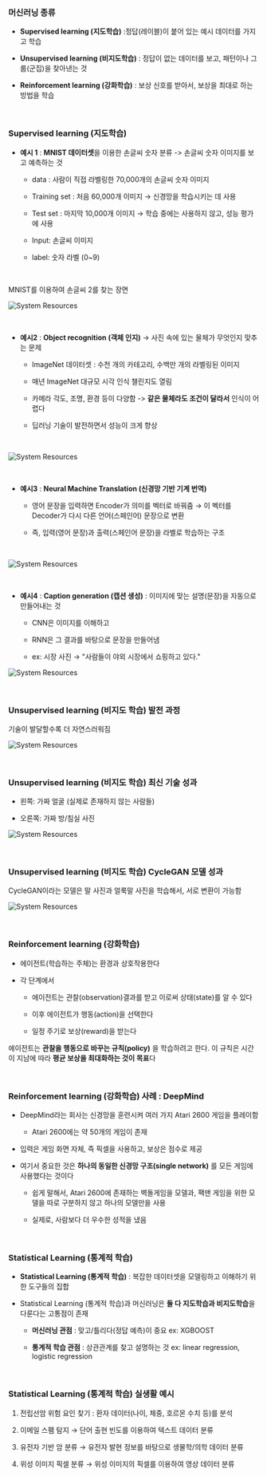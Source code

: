 ### 머신러닝 종류

- **Supervised learning (지도학습)** :정답(레이블)이 붙어 있는 예시 데이터를 가지고 학습

- **Unsupervised learning (비지도학습)** : 정답이 없는 데이터를 보고, 패턴이나 그룹(군집)을 찾아낸는 것

- **Reinforcement learning (강화학습)** : 보상 신호를 받아서, 보상을 최대로 하는 방법을 학습

<br/>

### Supervised learning (지도학습)

- **예시 1** : **MNIST 데이터셋**을 이용한 손글씨 숫자 분류 -> 손글씨 숫자 이미지를 보고 예측하는 것
   - data : 사람이 직접 라벨링한 70,000개의 손글씨 숫자 이미지
 
   - Training set : 처음 60,000개 이미지 → 신경망을 학습시키는 데 사용
 
   - Test set : 마지막 10,000개 이미지 → 학습 중에는 사용하지 않고, 성능 평가에 사용
     
   - Input: 손글씨 이미지

   - label: 숫자 라벨 (0~9)
 
<br/>

MNIST를 이용하여 손글씨 2를 찾는 장면

![System Resources](../../images/Artificial%20Neural%20Network%20images/supervised_learning_예시.png)

<br/>

- **예시2** : **Object recognition (객체 인지)** -> 사진 속에 있는 물체가 무엇인지 맞추는 문제

   - ImageNet 데이터셋 : 수천 개의 카테고리, 수백만 개의 라벨링된 이미지
 
   - 매년 ImageNet 대규모 시각 인식 챌린지도 열림
 
   - 카메라 각도, 조명, 환경 등이 다양함 -> **같은 물체라도 조건이 달라서** 인식이 어렵다
 
   - 딥러닝 기술이 발전하면서 성능이 크게 향상

<br/>

![System Resources](../../images/Artificial%20Neural%20Network%20images/객체인지_예시.png)

<br/>

- **예시3** : **Neural Machine Translation (신경망 기반 기계 번역)**

     - 영어 문장을 입력하면 Encoder가 의미를 벡터로 바꿔줌 → 이 벡터를 Decoder가 다시 다른 언어(스페인어) 문장으로 변환
     
     - 즉, 입력(영어 문장)과 출력(스페인어 문장)을 라벨로 학습하는 구조

<br/>

![System Resources](../../images/Artificial%20Neural%20Network%20images/지도학습_예시3.png)

<br/>

- **예시4** : **Caption generation (캡션 생성)** : 이미지에 맞는 설명(문장)을 자동으로 만들어내는 것
   
    - CNN은 이미지를 이해하고
    
    - RNN은 그 결과를 바탕으로 문장을 만들어냄
 
    - ex: 시장 사진 → "사람들이 야외 시장에서 쇼핑하고 있다."
 
![System Resources](../../images/Artificial%20Neural%20Network%20images/캡션_예시.png)

<br/>

### Unsupervised learning (비지도 학습) 발전 과정 

기술이 발달할수록 더 자연스러워짐

![System Resources](../../images/Artificial%20Neural%20Network%20images/비지도학습_발전과정.png)

<br/>


### Unsupervised learning (비지도 학습) 최신 기술 성과

- 왼쪽: 가짜 얼굴 (실제로 존재하지 않는 사람들)

- 오른쪽: 가짜 방/침실 사진

![System Resources](../../images/Artificial%20Neural%20Network%20images/비지도학습_성과.png)

<br/>

### Unsupervised learning (비지도 학습) CycleGAN 모델 성과 

CycleGAN이라는 모델은 말 사진과 얼룩말 사진을 학습해서, 서로 변환이 가능함 

![System Resources](../../images/Artificial%20Neural%20Network%20images/cycle_GAN.png)

<br/>

### Reinforcement learning (강화학습)

- 에이전트(학습하는 주체)는 환경과 상호작용한다

- 각 단계에서
   - 에이전트는 관찰(observation)결과를 받고 이로써 상태(state)를 알 수 있다
 
   - 이후 에이전트가 행동(action)을 선택한다
 
   - 일정 주기로 보상(reward)을 받는다
 
에이전트는 **관찰을 행동으로 바꾸는 규칙(policy)** 을 학습하려고 한다. 이 규칙은 시간이 지남에 따라 **평균 보상을 최대화하는 것이 목표**다

<br/>

### Reinforcement learning (강화학습) 사례 : DeepMind

- DeepMind라는 회사는 신경망을 훈련시켜 여러 가지 Atari 2600 게임을 플레이함
    - Atari 2600에는 약 50개의 게임이 존재
 
- 입력은 게임 화면 자체, 즉 픽셀을 사용하고, 보상은 점수로 제공

- 여기서 중요한 것은 **하나의 동일한 신경망 구조(single network)** 를 모든 게임에 사용했다는 것이다
     - 쉽게 말해서, Atari 2600에 존재하는 벽돌게임을 모델과, 팩맨 게임을 위한 모델을 따로 구분하지 않고 하나의 모델만을 사용
 
     - 실제로, 사람보다 더 우수한 성적을 냈음
       
<br/>

### Statistical Learning (통계적 학습)

- **Statistical Learning (통계적 학습)** : 복잡한 데이터셋을 모델링하고 이해하기 위한 도구들의 집합
 
- Statistical Learning (통계적 학습)과 머신러닝은 **둘 다 지도학습과 비지도학습**을 다룬다는 고통점이 존재
     - **머신러닝 관점** : 맞고/틀리다(정답 예측)이 중요 ex: XGBOOST 
 
     - **통계적 학습 관점** : 상관관계를 찾고 설명하는 것 ex: linear regression, logistic regression

<br/>

### Statistical Learning (통계적 학습) 실생활 예시 

1. 전립선암 위험 요인 찾기 : 환자 데이터(나이, 체중, 호르몬 수치 등)를 분석

2. 이메일 스팸 탐지 → 단어 출현 빈도를 이용하여 텍스트 데이터 분류

3. 유전자 기반 암 분류 → 유전자 발현 정보를 바탕으로 생물학/의학 데이터 분류

4. 위성 이미지 픽셀 분류 → 위성 이미지의 픽셀를 이용하여 영상 데이터 분류














